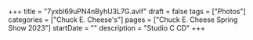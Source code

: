 +++
title = "7yxbl69uPN4nByhU3L7G.avif"
draft = false
tags = ["Photos"]
categories = ["Chuck E. Cheese's"]
pages = ["Chuck E. Cheese Spring Show 2023"]
startDate = ""
description = "Studio C CD"
+++
